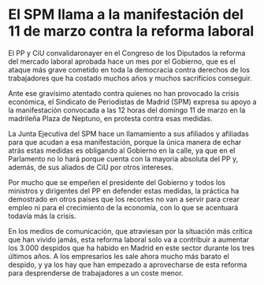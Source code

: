 # El SPM llama a la manifestación del 11 de marzo contra la reforma laboral

El PP y CiU convalidaronayer en el Congreso de los Diputados la reforma del mercado laboral aprobada hace un mes por el Gobierno, que es el ataque más grave cometido en toda la democracia contra derechos de los trabajadores que ha costado muchos años y muchos sacrificios conseguir.

Ante ese gravísimo atentado contra quienes no han provocado la crisis económica, el Sindicato de Periodistas de Madrid (SPM) expresa su apoyo a la manifestación convocada a las 12 horas del domingo 11 de marzo en la madrileña Plaza de Neptuno, en protesta contra esas medidas.

La Junta Ejecutiva del SPM hace un llamamiento a sus afiliados y afiliadas para que acudan a esa manifestación, porque la única manera de echar atrás estas medidas es obligando al Gobierno en la calle, ya que en el Parlamento no lo hará porque cuenta con la mayoría absoluta del PP y, además, de sus aliados de CiU por otros intereses.

Por mucho que se empeñen el presidente del Gobierno y todos los ministros y dirigentes del PP en defender estas medidas, la práctica ha demostrado en otros países que los recortes no van a servir para crear empleo ni para el crecimiento de la economía, con lo que se acentuará todavía más la crisis.

En los medios de comunicación, que atraviesan por la situación más crítica que han vivido jamás, esta reforma laboral solo va a contribuir a aumentar los 3.000 despidos que ha habido en Madrid en este sector durante los tres últimos años. A los empresarios les sale ahora mucho más barato el despido, y ya los hay que han empezado a aprovecharse de esta reforma para desprenderse de trabajadores a un coste menor.
